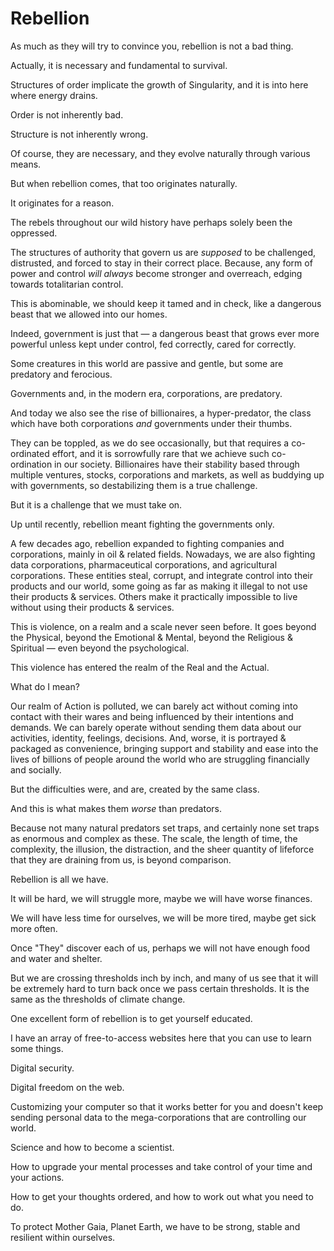 # Rebellion

As much as they will try to convince you, rebellion is not a bad thing.

Actually, it is necessary and fundamental to survival.

Structures of order implicate the growth of Singularity, and it is into here where energy drains.

Order is not inherently bad.

Structure is not inherently wrong.

Of course, they are necessary, and they evolve naturally through various means.

But when rebellion comes, that too originates naturally.

It originates for a reason.

The rebels throughout our wild history have perhaps solely been the oppressed.

The structures of authority that govern us are _supposed_ to be challenged, distrusted, and forced to stay in their correct place. Because, any form of power and control _will always_ become stronger and overreach, edging towards totalitarian control.

This is abominable, we should keep it tamed and in check, like a dangerous beast that we allowed into our homes.

Indeed, government is just that — a dangerous beast that grows ever more powerful unless kept under control, fed correctly, cared for correctly.

Some creatures in this world are passive and gentle, but some are predatory and ferocious.

Governments and, in the modern era, corporations, are predatory.

And today we also see the rise of billionaires, a hyper-predator, the class which have both corporations _and_ governments under their thumbs.

They can be toppled, as we do see occasionally, but that requires a co-ordinated effort, and it is sorrowfully rare that we achieve such co-ordination in our society. Billionaires have their stability based through multiple ventures, stocks, corporations and markets, as well as buddying up with governments, so destabilizing them is a true challenge.

But it is a challenge that we must take on.

Up until recently, rebellion meant fighting the governments only.

A few decades ago, rebellion expanded to fighting companies and corporations, mainly in oil & related fields. Nowadays, we are also fighting data corporations, pharmaceutical corporations, and agricultural corporations. These entities steal, corrupt, and integrate control into their products and our world, some going as far as making it illegal to not use their products & services. Others make it practically impossible to live without using their products & services.

This is violence, on a realm and a scale never seen before. It goes beyond the Physical, beyond the Emotional & Mental, beyond the Religious & Spiritual — even beyond the psychological.

This violence has entered the realm of the Real and the Actual.

What do I mean?

Our realm of Action is polluted, we can barely act without coming into contact with their wares and being influenced by their intentions and demands. We can barely operate without sending them data about our activities, identity, feelings, decisions. And, worse, it is portrayed & packaged as convenience, bringing support and stability and ease into the lives of billions of people around the world who are struggling financially and socially.

But the difficulties were, and are, created by the same class.

And this is what makes them _worse_ than predators.

Because not many natural predators set traps, and certainly none set traps as enormous and complex as these. The scale, the length of time, the complexity, the illusion, the distraction, and the sheer quantity of lifeforce that they are draining from us, is beyond comparison.



Rebellion is all we have.

It will be hard, we will struggle more, maybe we will have worse finances.

We will have less time for ourselves, we will be more tired, maybe get sick more often.

Once "They" discover each of us, perhaps we will not have enough food and water and shelter.



But we are crossing thresholds inch by inch, and many of us see that it will be extremely hard to turn back once we pass certain thresholds. It is the same as the thresholds of climate change.



One excellent form of rebellion is to get yourself educated.

I have an array of free-to-access websites here that you can use to learn some things.

Digital security.

Digital freedom on the web.

Customizing your computer so that it works better for you and doesn't keep sending personal data to the mega-corporations that are controlling our world.

Science and how to become a scientist.

How to upgrade your mental processes and take control of your time and your actions.

How to get your thoughts ordered, and how to work out what you need to do.



To protect Mother Gaia, Planet Earth, we have to be strong, stable and resilient within ourselves.
